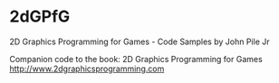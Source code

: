 2dGPfG
======

2D Graphics Programming for Games - Code Samples
by John Pile Jr

Companion code to the book: 2D Graphics Programming for Games
http://www.2dgraphicsprogramming.com


